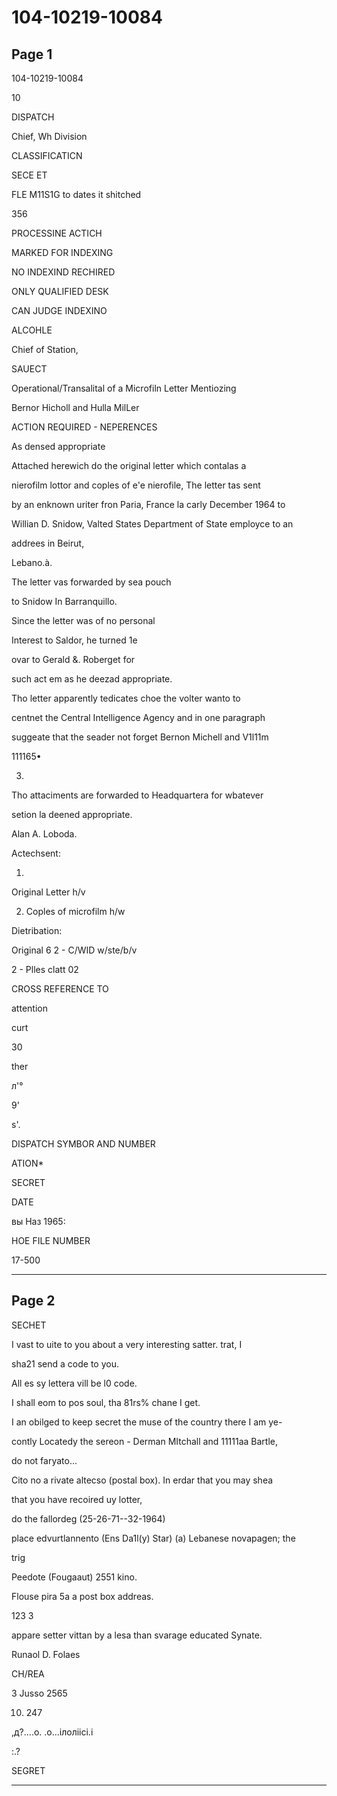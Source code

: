 # 104-10219-10084

## Page 1

104-10219-10084

10

DISPATCH

Chief, Wh Division

CLASSIFICATICN

SECE ET

FLE M11S1G to dates it shitched

356

PROCESSINE ACTICH

MARKED FOR INDEXING

NO INDEXIND RECHIRED

ONLY QUALIFIED DESK

CAN JUDGE INDEXINO

ALCOHLE

Chief of Station,

SAUECT

Operational/Transalital of a Microfiln Letter Mentiozing

Bernor Hicholl and Hulla MilLer

ACTION REQUIRED - NEPERENCES

As densed appropriate

Attached herewich do the original letter which contalas a

nierofilm lottor and coples of e'e nierofile, The letter tas sent

by an enknown uriter fron Paria, France la carly December 1964 to

Willian D. Snidow, Valted States Department of State employce to an

addrees in Beirut,

Lebano.à.

The letter vas forwarded by sea pouch

to Snidow In Barranquillo.

Since the letter was of no personal

Interest to Saldor, he turned 1e

ovar to Gerald &. Roberget for

such act em as he deezad appropriate.

Tho letter apparently tedicates choe the volter wanto to

centnet the Central Intelligence Agency and in one paragraph

suggeate that the seader not forget Bernon Michell and V1l11m

111165•

3.

Tho attaciments are forwarded to Headquartera for wbatever

setion la deened appropriate.

Alan A. Loboda.

Actechsent:

1.

Original Letter h/v

2. Coples of microfilm h/w

Dietribation:

Original 6 2 - C/WID w/ste/b/v

2 - Plles clatt 02

CROSS REFERENCE TO

attention

curt

30

ther

л'°

9'

s'.

DISPATCH SYMBOR AND NUMBER

ATION*

SECRET

DATE

вы Наз 1965:

HOE FILE NUMBER

17-500

---

## Page 2

SECHET

I vast to uite to you about a very interesting satter. trat, I

sha21 send a code to you.

All es sy lettera vill be l0 code.

I shall eom to pos soul, tha 81rs% chane I get.

I an obilged to keep secret the muse of the country there I am ye-

contly Locatedy the sereon - Derman MItchall and 11111aa Bartle,

do not faryato...

Cito no a rivate altecso (postal box). In erdar that you may shea

that you have recoired uy lotter,

do the fallordeg (25-26-71--32-1964)

place edvurtlannento (Ens Da1l(y) Star) (a) Lebanese novapagen; the

trig

Peedote (Fougaaut) 2551 kino.

Flouse pira 5a a post box addreas.

123 3

appare setter vittan by a lesa than svarage educated Synate.

Runaol D. Folaes

CH/REA

3 Jusso 2565

10. 247

,д?....о. .о...ілоліісі.і

:.?

SEGRET

---

